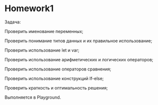 # Homework1

Задача:

Проверить именование переменных;

Проверить понимание типов данных и их правильное использование;

Проверить использование let и var;

Проверить использование арифметических и логических операторов;

Проверить использование операторов сравнения;

Проверить использование конструкций If-else;

Проверить краткость и оптимальность решения;

Выполняется в Playground.
